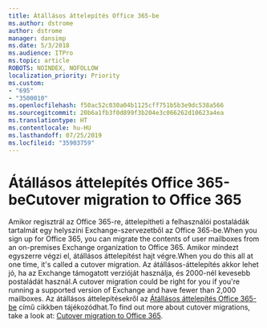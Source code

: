 ```yaml
---
title: Átállásos áttelepítés Office 365-be
ms.author: dstrome
author: dstrome
manager: dansimp
ms.date: 5/3/2018
ms.audience: ITPro
ms.topic: article
ROBOTS: NOINDEX, NOFOLLOW
localization_priority: Priority
ms.custom:
- "695"
- "3500010"
ms.openlocfilehash: f50ac52c030a04b1125cff751b5b3e9dc538a566
ms.sourcegitcommit: 20b6a1fb3f0d899f3b204e3c066262d10623a4ea
ms.translationtype: HT
ms.contentlocale: hu-HU
ms.lasthandoff: 07/25/2019
ms.locfileid: "35903759"
---
```

# <a name="cutover-migrations-to-office-365"></a><span data-ttu-id="07c46-102">Átállásos áttelepítés Office 365-be</span><span class="sxs-lookup"><span data-stu-id="07c46-102">Cutover migration to Office 365</span></span>

<span data-ttu-id="07c46-103">Amikor regisztrál az Office 365-re, áttelepítheti a felhasználói postaládák tartalmát egy helyszíni Exchange-szervezetből az Office 365-be.</span><span class="sxs-lookup"><span data-stu-id="07c46-103">When you sign up for Office 365, you can migrate the contents of user mailboxes from an on-premises Exchange organization to Office 365.</span></span> <span data-ttu-id="07c46-104">Amikor mindezt egyszerre végzi el, átállásos áttelepítést hajt végre.</span><span class="sxs-lookup"><span data-stu-id="07c46-104">When you do this all at one time, it's called a cutover migration.</span></span> <span data-ttu-id="07c46-105">Az átállásos-áttelepítés akkor lehet jó, ha az Exchange támogatott verzióját használja, és 2000-nél kevesebb postaládát használ.</span><span class="sxs-lookup"><span data-stu-id="07c46-105">A cutover migration could be right for you if you're running a supported version of Exchange and have fewer than 2,000 mailboxes.</span></span> <span data-ttu-id="07c46-106">Az átállásos áttelepítésekről az [Átállásos áttelepítés Office 365-be](https://support.office.com/article/9496e93c-1e59-41a8-9bb3-6e8df0cd81b4.aspx) című cikkben tájékozódhat.</span><span class="sxs-lookup"><span data-stu-id="07c46-106">To find out more about cutover migrations, take a look at: [Cutover migration to Office 365](https://support.office.com/article/9496e93c-1e59-41a8-9bb3-6e8df0cd81b4.aspx).</span></span>
  